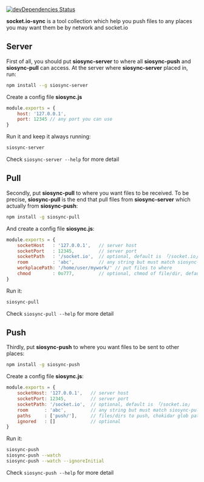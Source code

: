 [![devDependencies Status](https://david-dm.org/valaxy/socket.io-sync/dev-status.svg?style=flat-square)](https://david-dm.org/valaxy/socket.io-sync?type=dev)

**socket.io-sync** is a tool collection which help you push files to any places you may want them be by network and socket.io

## Server
First of all, you should put **siosync-server** to where all **siosync-push** and **siosync-pull** can access.
At the server where **siosync-server** placed in, run:

```bash
npm install --g siosync-server
```

Create a config file **siosync.js**

```js
module.exports = {
	host: '127.0.0.1',
	port: 12345 // any port you can use
}
```

Run it and keep it always running:

```bash
siosync-server
```

Check `siosync-server --help` for more detail


## Pull
Secondly, put **siosync-pull** to where you want files to be received.
To be precise, **siosync-pull** is the end that pull files from **siosync-server** which actually from **siosync-push**:

```bash
npm install -g siosync-pull
```

And create a config file **siosync.js**:

```js
module.exports = {
    socketHost   : '127.0.0.1',   // server host
    socketPort   : 12345,         // server port
    socketPath   : '/socket.io',  // optional, default is 「/socket.io」
    room         : 'abc',         // any string but must match siosync-push
    workplacePath: '/home/user/mywork/' // put files to where
    chmod        : 0o777,         // optional, chmod of file/dir, default is 777
}
```

Run it:

```bash
siosync-pull
```

Check `siosync-pull --help` for more detail

## Push
Thirdly, put **siosync-push** to where you want files to be sent to other places:

```bash
npm install -g siosync-push
```

Create a config file **siosync.js**:

```js
module.exports = {
    socketHost: '127.0.0.1',   // server host
    socketPort: 12345,         // server port
    socketPath: '/socket.io',  // optional, default is 「/socket.io」
    room      : 'abc',         // any string but must match siosync-pull
    paths     : ['push/'],     // files/dirs to push, chokidar glob patterns
    ignored   : []             // optional
}
```

Run it:

```bash
siosync-push
siosync-push --watch
siosync-push --watch --ignoreInitial
```

Check `siosync-push --help` for more detail
